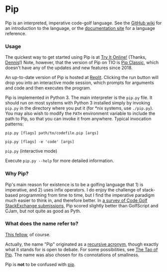 # Pip

Pip is an interpreted, imperative code-golf language. See the [GitHub wiki](https://github.com/dloscutoff/pip/wiki) for an introduction to the language, or the [documentation site](https://dloscutoff.github.io/pipdoc/) for a language reference.

### Usage

The quickest way to get started using Pip is at [Try It Online!](https://tio.run/##K8gs@P8/3Sv7////Hqk5Ofn/w/OLclIUAQ) (Thanks, [Dennis](http://codegolf.stackexchange.com/users/12012/dennis)!) Note, however, that the version of Pip on TIO is [Pip Classic](https://github.com/dloscutoff/pip/releases/tag/v0.18), which doesn't have any of the updates and new features since 2018.

An up-to-date version of Pip is hosted at [Replit](https://replit.com/@dloscutoff/pip). Clicking the run button will drop you into an interactive mode session, which prompts for arguments and code and then executes the program.

Pip is implemented in Python 3. The main interpreter is the `pip.py` file. It should run on most systems with Python 3 installed simply by invoking `pip.py` in the directory where you put it (for &ast;nix systems, use `./pip.py`). You may also wish to modify the `PATH` environment variable to include the path to Pip, so that you can invoke it from anywhere. Typical invocation patterns:

`pip.py [flags] path/to/codefile.pip [args]`

`pip.py [flags] -e 'code' [args]`

`pip.py` (interactive mode)

Execute `pip.py --help` for more detailed information.

### Why Pip?

Pip's main reason for existence is to be a golfing language that 1) is imperative, and 2) uses infix operators. I do enjoy the challenge of stack-based programming from time to time, but I find the imperative paradigm much easier to think in, and therefore better. In [a survey of Code Golf StackExchange submissions](https://codegolf.meta.stackexchange.com/a/8891/16766), Pip scored slightly better than GolfScript and CJam, but not quite as good as Pyth.

### What does the name refer to?

[This fellow](http://en.wikipedia.org/wiki/Pip_(Great_Expectations)), of course.

Actually, the name "Pip" originated as a [recursive acronym](http://en.wikipedia.org/wiki/Recursive_acronym), though exactly what it stands for is open to debate. For some possibilities, see [The Tao of Pip](https://github.com/dloscutoff/pip/blob/master/Tao%20of%20Pip.txt). The name was also chosen for its connotations of smallness.

Pip is **not** to be confused with [pip](http://en.wikipedia.org/wiki/Pip_(package_manager)).
